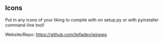 
## Icons

Put in any icons of your liking to compile with on setup.py or with pyinstaller command-line tool!

Website/Repo:
https://github.com/leifadev/winpeg
